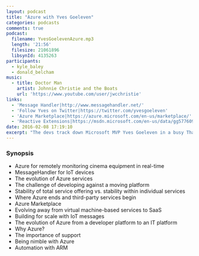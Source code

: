 ```yaml
---
layout: podcast
title: "Azure with Yves Goeleven"
categories: podcasts
comments: true
podcast:
  filename: YvesGoelevenAzure.mp3
  length: '21:56'
  filesize: 21061896
  libsynId: 4135263
participants:
  - kyle_baley
  - donald_belcham
music:
  - title: Doctor Man
    artist: Johnnie Christie and the Boats
    url: 'https://www.youtube.com/user/jwcchristie'
links:
  - 'Message Handler|http://www.messagehandler.net/'
  - 'Follow Yves on Twitter|https://twitter.com/yvesgoeleven'
  - 'Azure Marketplace|https://azure.microsoft.com/en-us/marketplace/'
  - 'Reactive Extensions|https://msdn.microsoft.com/en-us/data/gg577609.aspx'
date: 2016-02-08 17:19:10
excerpt: "The devs track down Microsoft MVP Yves Goeleven in a busy Thai restaurant and talk to him about Azure"
---
```


### Synopsis

* Azure for remotely monitoring cinema equipment in real-time
* MessageHandler for IoT devices
* The evolution of Azure services
* The challenge of developing against a moving platform
* Stability of total service offering vs. stability within individual services
* Where Azure ends and third-party services begin
* Azure Marketplace
* Evolving away from virtual machine-based services to SaaS
* Building for scale with IoT messages
* The evolution of Azure from a developer platform to an IT platform
* Why Azure?
* The importance of support
* Being nimble with Azure
* Automation with ARM